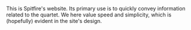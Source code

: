 This is Spitfire's website. Its primary use is to quickly convey information related to the quartet. We here value speed and simplicity, which is (hopefully) evident in the site's design.
